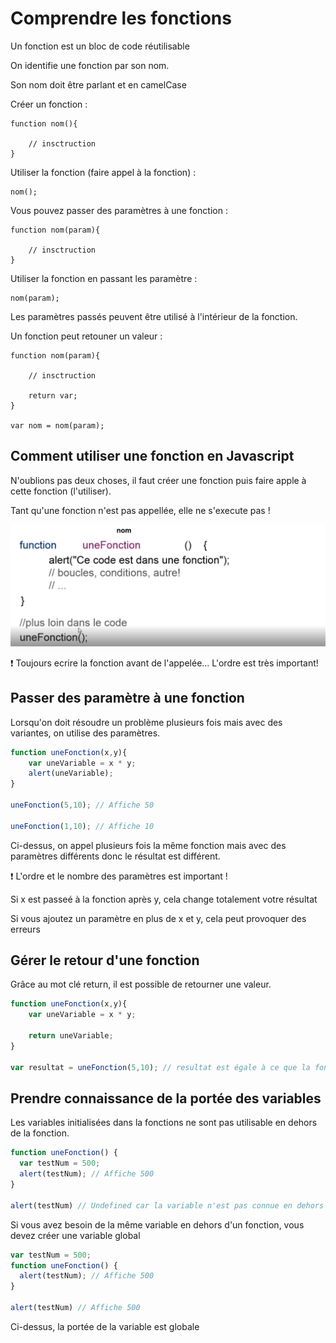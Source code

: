 # Comprendre les fonctions

Un fonction est un bloc de code réutilisable

On identifie une fonction par son nom.

Son nom doit être parlant et en camelCase

Créer un fonction :

```
function nom(){

    // insctruction
}
```

Utiliser la fonction (faire appel à la fonction) : 

````
nom();
````

Vous pouvez passer des paramètres à une fonction :

```
function nom(param){

    // insctruction
}
```

Utiliser la fonction en passant les paramètre : 

````
nom(param);
````

Les paramètres passés peuvent être utilisé à l'intérieur de la fonction.


Un fonction peut retouner un valeur :

```
function nom(param){

    // insctruction
    
    return var;
}

var nom = nom(param);

```


## Comment utiliser une fonction en Javascript

N'oublions pas deux choses, il faut créer une fonction puis faire apple à cette fonction (l'utiliser).

Tant qu'une fonction n'est pas appellée, elle ne s'execute pas !

![cover](./Images/fonction-1.PNG)


:exclamation: Toujours ecrire la fonction avant de l'appelée... L'ordre est très important!



## Passer des paramètre à une fonction

Lorsqu'on doit résoudre un problème plusieurs fois mais avec des variantes, on utilise des paramètres.

````javascript
function uneFonction(x,y){
    var uneVariable = x * y;
    alert(uneVariable);
}

uneFonction(5,10); // Affiche 50

uneFonction(1,10); // Affiche 10
````
Ci-dessus, on appel plusieurs fois la même fonction mais avec des paramètres différents donc le résultat est différent.

:exclamation: L'ordre et le nombre des paramètres est important !

Si x est passeé à la fonction après y, cela change totalement votre résultat

Si vous ajoutez un paramètre en plus de x et y, cela peut provoquer des erreurs

## Gérer le retour d'une fonction

Grâce au mot clé return, il est possible de retourner une valeur.

````javascript
function uneFonction(x,y){
    var uneVariable = x * y;
    
    return uneVariable;
}

var resultat = uneFonction(5,10); // resultat est égale à ce que la fonction va retourner donc dans ce cas 50
````

## Prendre connaissance de la portée des variables

Les variables initialisées dans la fonctions ne sont pas utilisable en dehors de la fonction.

````javascript
function uneFonction() {
  var testNum = 500;
  alert(testNum); // Affiche 500
}

alert(testNum) // Undefined car la variable n'est pas connue en dehors de la fonction
````

Si vous avez besoin de la même variable en dehors d'un fonction, vous devez créer une variable global


````javascript
var testNum = 500;
function uneFonction() {
  alert(testNum); // Affiche 500
}

alert(testNum) // Affiche 500
````

Ci-dessus, la portée de la variable est globale


